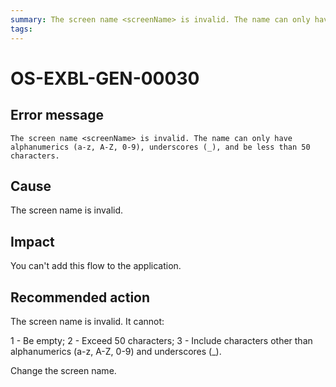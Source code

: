 ```yaml
---
summary: The screen name <screenName> is invalid. The name can only have alphanumerics (a-z, A-Z, 0-9), underscores (_), and be less than 50 characters.
tags:
---
```


# OS-EXBL-GEN-00030

## Error message

`The screen name <screenName> is invalid. The name can only have alphanumerics (a-z, A-Z, 0-9), underscores (_), and be less than 50 characters.`

## Cause

The screen name is invalid.

## Impact

You can't add this flow to the application.

## Recommended action

The screen name is invalid. It cannot:
    
 1 - Be empty;
 2 - Exceed 50 characters;
 3 - Include characters other than alphanumerics (a-z, A-Z, 0-9) and underscores (\_).
 
 Change the screen name.
